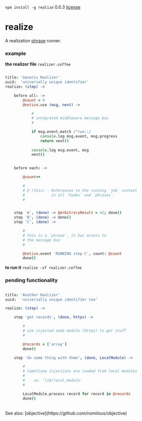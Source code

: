 `npm install -g realize` 0.0.3 [license](./license)

realize
=======

A realization [phrase](https://github.com/nomilous/phrase) runner.<br />

### example

**the realizer file** `realizer.coffee`

```coffee

title: 'Generic Realizer'
uuid:  'universally unique identifier'
realize: (step) -> 

    before all: ->
        @count = 0
        @notice.use (msg, next) -> 

            #
            # integrated middleware message bus
            # 

            if msg.event.match /^run::/
                console.log msg.event, msg.progress
                return next()
            
            console.log msg.event, msg
            next()
            

    before each: -> 

        @count++

        #
        # @ (this) - References to the running `job` context
        #            in all `hooks` and `phrases`.
        #


    step 'A', (done) -> @arbitraryResult = 42; done()
    step 'B', (done) -> done()
    step 'C', (done) -> 

        #
        # this is a `phrase`, it has access to 
        # the message bus
        #

        @notice.event 'RUNNING step C', count: @count
        done()


```

**to run it** `realize -xf realizer.coffee` <br />

### pending functionality

```coffee

title: 'Another Realizer'
uuid:  'universally unique identifier too'

realize: (step) -> 

    step 'get records', (done, https) -> 

        #
        # use injected node module (https) to get stuff
        # 

        @records = ['array']
        done()

    step 'do some thing with them', (done, LocalModule) -> 

        #
        # CamelCase injections are loaded from local modules 
        # 
        #    ie. 'lib/local_module'
        #

        LocalModule.process record for record in @records
        done()


```
<br />
See also: [objective](https://github.com/nomilous/objective)


